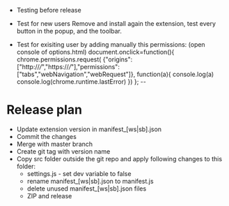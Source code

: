 * Testing before release
* Test for new users
	Remove and install again the extension, test every button in the popup, and the toolbar.

* Test for exisiting user by adding manually this permissions: (open console of options.html)
		document.onclick=function(){
			chrome.permissions.request(
				{"origins":["http://*/*","https://*/*"],"permissions":["tabs","webNavigation","webRequest"]},
				function(a){
				console.log(a)
				console.log(chrome.runtime.lastError)
			})
		};
--
# Release plan
  * Update extension version in manifest_[ws|sb].json
  * Commit the changes
  * Merge with master branch
  * Create git tag with version name
  * Copy src folder outside the git repo and apply following changes to this folder:
    * settings.js - set dev variable to false
    * rename manifest_[ws|sb].json to manifest.js
    * delete unused manifest_[ws|sb].json files
    * ZIP and release
